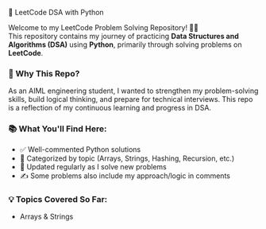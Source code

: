 🧠 LeetCode DSA with Python

Welcome to my LeetCode Problem Solving Repository! 👩‍💻  
This repository contains my journey of practicing **Data Structures and Algorithms (DSA)** using **Python**, primarily through solving problems on **LeetCode**.

### 🚀 Why This Repo?

As an AIML engineering student, I wanted to strengthen my problem-solving skills, build logical thinking, and prepare for technical interviews. This repo is a reflection of my continuous learning and progress in DSA.

### 📚 What You'll Find Here:
- ✅ Well-commented Python solutions
- 🧩 Categorized by topic (Arrays, Strings, Hashing, Recursion, etc.)
- 🔄 Updated regularly as I solve new problems
- ✍️ Some problems also include my approach/logic in comments

### 💡 Topics Covered So Far:
- Arrays & Strings

